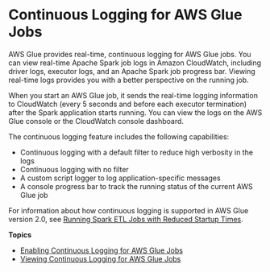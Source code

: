 # Continuous Logging for AWS Glue Jobs<a name="monitor-continuous-logging"></a>

AWS Glue provides real\-time, continuous logging for AWS Glue jobs\. You can view real\-time Apache Spark job logs in Amazon CloudWatch, including driver logs, executor logs, and an Apache Spark job progress bar\. Viewing real\-time logs provides you with a better perspective on the running job\.

When you start an AWS Glue job, it sends the real\-time logging information to CloudWatch \(every 5 seconds and before each executor termination\) after the Spark application starts running\. You can view the logs on the AWS Glue console or the CloudWatch console dashboard\.

The continuous logging feature includes the following capabilities: 
+ Continuous logging with a default filter to reduce high verbosity in the logs
+ Continuous logging with no filter
+ A custom script logger to log application\-specific messages
+ A console progress bar to track the running status of the current AWS Glue job

For information about how continuous logging is supported in AWS Glue version 2\.0, see [Running Spark ETL Jobs with Reduced Startup Times](https://docs.aws.amazon.com/glue/latest/dg/reduced-start-times-spark-etl-jobs.html)\.

**Topics**
+ [Enabling Continuous Logging for AWS Glue Jobs](monitor-continuous-logging-enable.md)
+ [Viewing Continuous Logging for AWS Glue Jobs](monitor-continuous-logging-view.md)